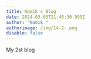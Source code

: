 ```yaml
---
title: Namik's Blog
date: 2024-03-05T21:46:30.995Z
author: "Namik "
authorimage: /img/14-2-.png
disable: false
---
```

M﻿y 2st blog